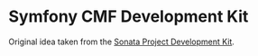 # Symfony CMF Development Kit

Original idea taken from the [Sonata Project Development Kit][dev-kit-repository].


[dev-kit-repository]: https://github.com/sonata-project/dev-kit
